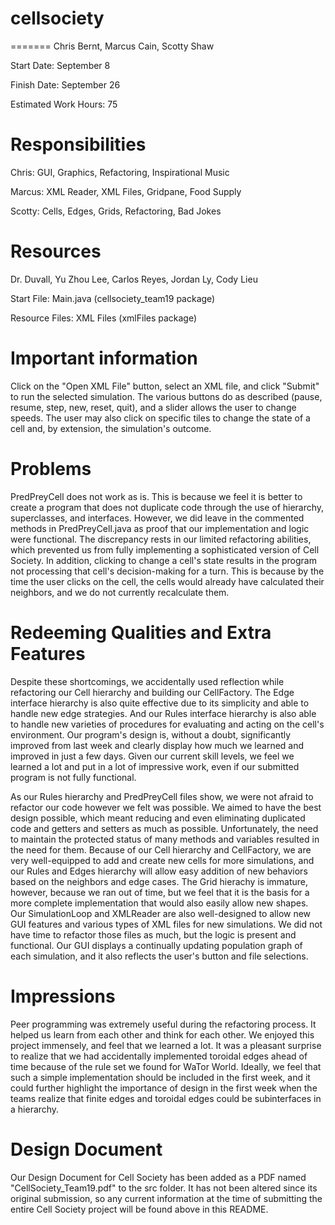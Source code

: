 cellsociety
===========

=======
Chris Bernt, Marcus Cain, Scotty Shaw

Start Date: September 8

Finish Date: September 26

Estimated Work Hours: 75

Responsibilities
=======

Chris: GUI, Graphics, Refactoring, Inspirational Music

Marcus: XML Reader, XML Files, Gridpane, Food Supply

Scotty: Cells, Edges, Grids, Refactoring, Bad Jokes

Resources
=======
Dr. Duvall, Yu Zhou Lee, Carlos Reyes, Jordan Ly, Cody Lieu

Start File: Main.java (cellsociety_team19 package)

Resource Files: XML Files (xmlFiles package)

Important information
=======
Click on the "Open XML File" button, select an XML file, and click "Submit" to run the selected simulation. The various buttons do as described (pause, resume, step, new, reset, quit), and a slider allows the user to change speeds. The user may also click on specific tiles to change the state of a cell and, by extension, the simulation's outcome.

Problems
=======
PredPreyCell does not work as is. This is because we feel it is better to create a program that does not duplicate code through the use of hierarchy, superclasses, and interfaces. However, we did leave in the commented methods in PredPreyCell.java as proof that our implementation and logic were functional. The discrepancy rests in our limited refactoring abilities, which prevented us from fully implementing a sophisticated version of Cell Society. In addition, clicking to change a cell's state results in the program not processing that cell's decision-making for a turn. This is because by the time the user clicks on the cell, the cells would already have calculated their neighbors, and we do not currently recalculate them.

Redeeming Qualities and Extra Features
=======
Despite these shortcomings, we accidentally used reflection while refactoring our Cell hierarchy and building our CellFactory. The Edge interface hierarchy is also quite effective due to its simplicity and able to handle new edge strategies. And our Rules interface hierarchy is also able to handle new varieties of procedures for evaluating and acting on the cell's environment. Our program's design is, without a doubt, significantly improved from last week and clearly display how much we learned and improved in just a few days. Given our current skill levels, we feel we learned a lot and put in a lot of impressive work, even if our submitted program is not fully functional.

As our Rules hierarchy and PredPreyCell files show, we were not afraid to refactor our code however we felt was possible. We aimed to have the best design possible, which meant reducing and even eliminating duplicated code and getters and setters as much as possible. Unfortunately, the need to maintain the protected status of many methods and variables resulted in the need for them. Because of our Cell hierarchy and CellFactory, we are very well-equipped to add and create new cells for more simulations, and our Rules and Edges hierarchy will allow easy addition of new behaviors based on the neighbors and edge cases. The Grid hierachy is immature, however, because we ran out of time, but we feel that it is the basis for a more complete implementation that would also easily allow new shapes. Our SimulationLoop and XMLReader are also well-designed to allow new GUI features and various types of XML files for new simulations. We did not have time to refactor those files as much, but the logic is present and functional. Our GUI displays a continually updating population graph of each simulation, and it also reflects the user's button and file selections.

Impressions
=======
Peer programming was extremely useful during the refactoring process. It helped us learn from each other and think for each other. We enjoyed this project immensely, and feel that we learned a lot. It was a pleasant surprise to realize that we had accidentally implemented toroidal edges ahead of time because of the rule set we found for WaTor World. Ideally, we feel that such a simple implementation should be included in the first week, and it could further highlight the importance of design in the first week when the teams realize that finite edges and toroidal edges could be subinterfaces in a hierarchy.

Design Document
=======
Our Design Document for Cell Society has been added as a PDF named "CellSociety_Team19.pdf" to the src folder. It has not been altered since its original submission, so any current information at the time of submitting the entire Cell Society project will be found above in this README.
